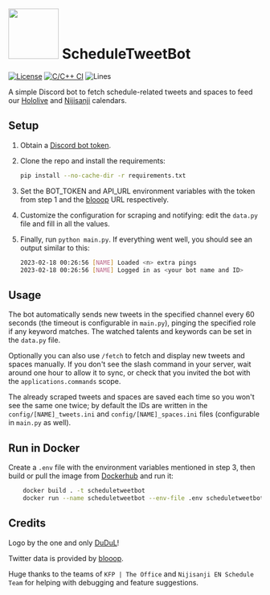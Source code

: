 # <img src="logo.png" width="100"> ScheduleTweetBot

[![License](https://img.shields.io/github/license/Steeven9/ScheduleTweetBot)](/LICENSE)
[![C/C++ CI](https://github.com/Steeven9/ScheduleTweetBot/actions/workflows/docker-image.yml/badge.svg)](https://github.com/Steeven9/ScheduleTweetBot/actions/workflows/docker-image.yml)
![Lines](https://img.shields.io/tokei/lines/github/Steeven9/ScheduleTweetBot)

A simple Discord bot to fetch schedule-related tweets and spaces to
feed our [Hololive](https://holocal.moe) and [Nijisanji](https://nijien.vercel.app) calendars.

## Setup

1. Obtain a [Discord bot token](https://www.writebots.com/discord-bot-token).

2. Clone the repo and install the requirements:

    ```bash
    pip install --no-cache-dir -r requirements.txt
    ```

3. Set the BOT_TOKEN and API_URL environment variables with the token from step 1
and the [blooop](https://github.com/Steeven9/blooop) URL respectively.

4. Customize the configuration for scraping and notifying: edit the `data.py` file and fill in all the values.

5. Finally, run `python main.py`. If everything went well, you should see an output similar to this:

    ```bash
    2023-02-18 00:26:56 [NAME] Loaded <n> extra pings
    2023-02-18 00:26:56 [NAME] Logged in as <your bot name and ID>
    ```

## Usage

The bot automatically sends new tweets in the specified channel every 60 seconds
(the timeout is configurable in `main.py`), pinging the specified role if any keyword matches.
The watched talents and keywords can be set in the `data.py` file.

Optionally you can also use `/fetch` to fetch and display new tweets and spaces manually.
If you don't see the slash command in your server, wait around one hour to allow it
to sync, or check that you invited the bot with the `applications.commands` scope.

The already scraped tweets and spaces are saved each time so you won't see the same one twice;
by default the IDs are written in the `config/[NAME]_tweets.ini` and `config/[NAME]_spaces.ini`
files (configurable in `main.py` as well).

## Run in Docker

Create a `.env` file with the environment variables mentioned in step 3,
then build or pull the image from [Dockerhub](https://hub.docker.com/repository/docker/steeven9/scheduletweetbot) and run it:

```bash
    docker build . -t scheduletweetbot
    docker run --name scheduletweetbot --env-file .env scheduletweetbot
```

## Credits

Logo by the one and only [DuDuL](https://twitter.com/DuDuLtv)!

Twitter data is provided by [blooop](https://github.com/Steeven9/blooop).

Huge thanks to the teams of `KFP | The Office` and `Nijisanji EN Schedule Team`
for helping with debugging and feature suggestions.
